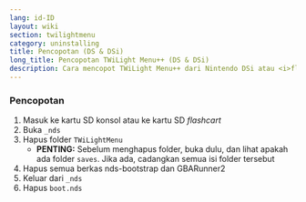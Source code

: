 ```yaml
---
lang: id-ID
layout: wiki
section: twilightmenu
category: uninstalling
title: Pencopotan (DS & DSi)
long_title: Pencopotan TWiLight Menu++ (DS & DSi)
description: Cara mencopot TWiLight Menu++ dari Nintendo DSi atau <i>flashcart</i> DS
---
```


### Pencopotan
1. Masuk ke kartu SD konsol atau ke kartu SD *flashcart*
1. Buka `_nds`
1. Hapus folder `TWiLightMenu`
    - **PENTING:** Sebelum menghapus folder, buka dulu, dan lihat apakah ada folder `saves`. Jika ada, cadangkan semua isi folder tersebut
1. Hapus semua berkas nds-bootstrap dan GBARunner2
1. Keluar dari `_nds`
1. Hapus `boot.nds`
